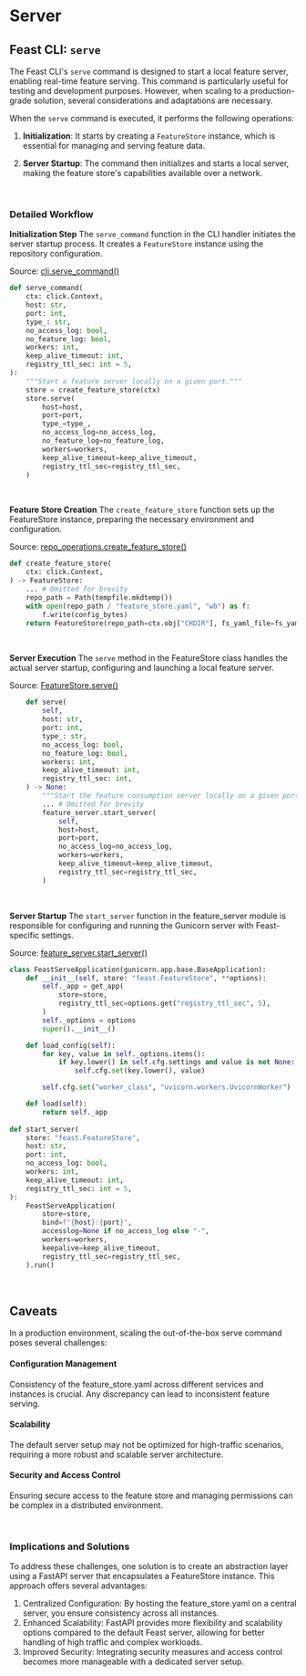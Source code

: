 # Server

## Feast CLI: `serve`

The Feast CLI's `serve` command is designed to start a local feature server, enabling real-time feature serving. This command is particularly useful for testing and development purposes. However, when scaling to a production-grade solution, several considerations and adaptations are necessary.

When the `serve` command is executed, it performs the following operations:

1. **Initialization**: It starts by creating a `FeatureStore` instance, which is essential for managing and serving feature data.

2. **Server Startup**: The command then initializes and starts a local server, making the feature store's capabilities available over a network.

<br>

### Detailed Workflow

**Initialization Step**
The `serve_command` function in the CLI handler initiates the server startup process. It creates a `FeatureStore` instance using the repository configuration.

Source: [cli.serve_command()](https://github.com/feast-dev/feast/blob/052182bcca046e35456674fc7d524825882f4b35/sdk/python/feast/cli.py#L675C1-L698C6)
```py
def serve_command(
    ctx: click.Context,
    host: str,
    port: int,
    type_: str,
    no_access_log: bool,
    no_feature_log: bool,
    workers: int,
    keep_alive_timeout: int,
    registry_ttl_sec: int = 5,
):
    """Start a feature server locally on a given port."""
    store = create_feature_store(ctx)
    store.serve(
        host=host,
        port=port,
        type_=type_,
        no_access_log=no_access_log,
        no_feature_log=no_feature_log,
        workers=workers,
        keep_alive_timeout=keep_alive_timeout,
        registry_ttl_sec=registry_ttl_sec,
    )
```

<br>


**Feature Store Creation**
The `create_feature_store` function sets up the FeatureStore instance, preparing the necessary environment and configuration.

Source: [repo_operations.create_feature_store()](https://github.com/feast-dev/feast/blob/052182bcca046e35456674fc7d524825882f4b35/sdk/python/feast/repo_operations.py#L334)
```py
def create_feature_store(
    ctx: click.Context,
) -> FeatureStore:
    ... # Omitted for brevity
    repo_path = Path(tempfile.mkdtemp())
    with open(repo_path / "feature_store.yaml", "wb") as f:
        f.write(config_bytes)
    return FeatureStore(repo_path=ctx.obj["CHDIR"], fs_yaml_file=fs_yaml_file)
```

<br>

**Server Execution**
The `serve` method in the FeatureStore class handles the actual server startup, configuring and launching a local feature server.

Source: [FeatureStore.serve()](https://github.com/feast-dev/feast/blob/052182bcca046e35456674fc7d524825882f4b35/sdk/python/feast/feature_store.py#L2222)
```py
    def serve(
        self,
        host: str,
        port: int,
        type_: str,
        no_access_log: bool,
        no_feature_log: bool,
        workers: int,
        keep_alive_timeout: int,
        registry_ttl_sec: int,
    ) -> None:
        """Start the feature consumption server locally on a given port."""
        ... # Omitted for brevity
        feature_server.start_server(
            self,
            host=host,
            port=port,
            no_access_log=no_access_log,
            workers=workers,
            keep_alive_timeout=keep_alive_timeout,
            registry_ttl_sec=registry_ttl_sec,
        )
```

<br>

**Server Startup**
The `start_server` function in the feature_server module is responsible for configuring and running the Gunicorn server with Feast-specific settings.

Source: [feature_server.start_server()](https://github.com/feast-dev/feast/blob/052182bcca046e35456674fc7d524825882f4b35/sdk/python/feast/feature_server.py#L225)
```py
class FeastServeApplication(gunicorn.app.base.BaseApplication):
    def __init__(self, store: "feast.FeatureStore", **options):
        self._app = get_app(
            store=store,
            registry_ttl_sec=options.get("registry_ttl_sec", 5),
        )
        self._options = options
        super().__init__()

    def load_config(self):
        for key, value in self._options.items():
            if key.lower() in self.cfg.settings and value is not None:
                self.cfg.set(key.lower(), value)

        self.cfg.set("worker_class", "uvicorn.workers.UvicornWorker")

    def load(self):
        return self._app
        
def start_server(
    store: "feast.FeatureStore",
    host: str,
    port: int,
    no_access_log: bool,
    workers: int,
    keep_alive_timeout: int,
    registry_ttl_sec: int = 5,
):
    FeastServeApplication(
        store=store,
        bind=f"{host}:{port}",
        accesslog=None if no_access_log else "-",
        workers=workers,
        keepalive=keep_alive_timeout,
        registry_ttl_sec=registry_ttl_sec,
    ).run()
```

<br>

## Caveats

In a production environment, scaling the out-of-the-box serve command poses several challenges:

#### Configuration Management
Consistency of the feature_store.yaml across different services and instances is crucial. Any discrepancy can lead to inconsistent feature serving.

#### Scalability
The default server setup may not be optimized for high-traffic scenarios, requiring a more robust and scalable server architecture.

#### Security and Access Control
Ensuring secure access to the feature store and managing permissions can be complex in a distributed environment.

<br>

### Implications and Solutions

To address these challenges, one solution is to create an abstraction layer using a FastAPI server that encapsulates a FeatureStore instance. This approach offers several advantages:

1. Centralized Configuration: By hosting the feature_store.yaml on a central server, you ensure consistency across all instances.
1. Enhanced Scalability: FastAPI provides more flexibility and scalability options compared to the default Feast server, allowing for better handling of high traffic and complex workloads.
1. Improved Security: Integrating security measures and access control becomes more manageable with a dedicated server setup.

